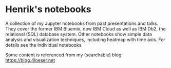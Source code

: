 # Henrik's notebooks

A collection of my Jupyter notebooks from past presentations and talks. They cover the former IBM Bluemix, now IBM Cloud as well as IBM Db2, the relational (SQL) database system. Other notebooks show simple data analysis and visualization techniques, including heatmap with time axis. For details see the individual notebooks.

Some content is referenced from my (searchable) blog: https://blog.4loeser.net
